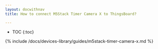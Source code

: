 ```yaml
---
layout: docwithnav
title: How to connect M5Stack Timer Camera X to ThingsBoard?

---
```


* TOC
{:toc}

{% include /docs/devices-library/guides/m5stack-timer-camera-x.md %}
